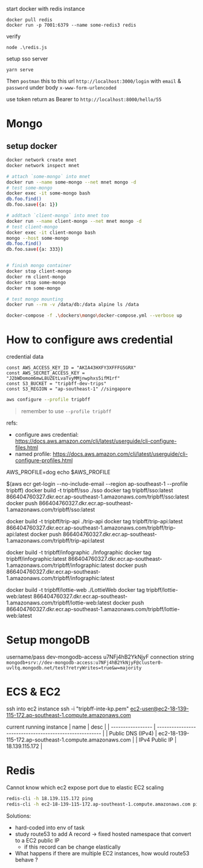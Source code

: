 start docker with redis instance

```
docker pull redis
docker run -p 7001:6379 --name some-redis3 redis
```

verify

```
node .\redis.js
```

setup sso server

```
yarn serve
```

Then `postman` this to this url `http://localhost:3000/login` with `email` & `password` under body `x-www-form-urlencoded`

use token return as Bearer to `http://localhost:8000/hello/55`

# Mongo

## setup docker

```bash
docker network create mnet
docker network inspect mnet

# attach `some-mongo` into mnet
docker run --name some-mongo --net mnet mongo -d
# test some-mongo
docker exec -it some-mongo bash
db.foo.find()
db.foo.save({a: 1})

# addtach `client-mongo` into mnet too
docker run --name client-mongo --net mnet mongo -d
# test client-mongo
docker exec -it client-mongo bash
mongo --host some-mongo
db.foo.find()
db.foo.save({a: 333})


# finish mongo container
docker stop client-mongo
docker rm client-mongo
docker stop some-mongo
docker rm some-mongo

# test mongo mounting
docker run --rm -v /data/db:/data alpine ls /data
```

```bash
docker-compose -f .\dockers\mongo\docker-compose.yml --verbose up
```


# How to configure aws credential

credential data
```
const AWS_ACCESS_KEY_ID = "AKIA43HXFY3XFFFG5GRX"
const AWS_SECRET_ACCESS_KEY = "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"
const S3_BUCKET = "tripbff-dev-trips"
const S3_REGION = "ap-southeast-1" //singapore
```

```bash
aws configure --profile tripbff
```

> remember to use `--profile tripbff`

refs:
* configure aws credential: https://docs.aws.amazon.com/cli/latest/userguide/cli-configure-files.html
* named profile: https://docs.aws.amazon.com/cli/latest/userguide/cli-configure-profiles.html

AWS_PROFILE=dog
echo $AWS_PROFILE

$(aws ecr get-login --no-include-email --region ap-southeast-1 --profile tripbff)
docker build -t tripbff/sso ./sso
docker tag tripbff/sso:latest 866404760327.dkr.ecr.ap-southeast-1.amazonaws.com/tripbff/sso:latest
docker push 866404760327.dkr.ecr.ap-southeast-1.amazonaws.com/tripbff/sso:latest

docker build -t tripbff/trip-api ./trip-api
docker tag tripbff/trip-api:latest 866404760327.dkr.ecr.ap-southeast-1.amazonaws.com/tripbff/trip-api:latest
docker push 866404760327.dkr.ecr.ap-southeast-1.amazonaws.com/tripbff/trip-api:latest

docker build -t tripbff/infographic ./Infographic
docker tag tripbff/infographic:latest 866404760327.dkr.ecr.ap-southeast-1.amazonaws.com/tripbff/infographic:latest
docker push 866404760327.dkr.ecr.ap-southeast-1.amazonaws.com/tripbff/infographic:latest

docker build -t tripbff/lottie-web ./LottieWeb
docker tag tripbff/lottie-web:latest 866404760327.dkr.ecr.ap-southeast-1.amazonaws.com/tripbff/lottie-web:latest
docker push 866404760327.dkr.ecr.ap-southeast-1.amazonaws.com/tripbff/lottie-web:latest

# Setup mongoDB
username/pass dev-mongodb-access u7NFj4hB2YkNjyF
connection string
`mongodb+srv://dev-mongodb-access:u7NFj4hB2YkNjyF@cluster0-uvltq.mongodb.net/test?retryWrites=true&w=majority`

# ECS & EC2
ssh into ec2 instance
ssh -i "tripbff-inte-kp.pem" ec2-user@ec2-18-139-115-172.ap-southeast-1.compute.amazonaws.com

current running instance
| name              | desc                                                    |
| ----------------- | ------------------------------------------------------- |
| Public DNS (IPv4) | ec2-18-139-115-172.ap-southeast-1.compute.amazonaws.com |
| IPv4 Public IP    | 18.139.115.172                                          |

# Redis

Cannot know which ec2 expose port due to elastic EC2 scaling
```bash
redis-cli -h 18.139.115.172 ping
redis-cli -h ec2-18-139-115-172.ap-southeast-1.compute.amazonaws.com ping
```

Solutions:
* hard-coded into env of task
* study route53 to add A record -> fixed hosted namespace that convert to a EC2 public IP
  * if this record can be change elastically
* What happens if there are multiple EC2 instances, how would route53 behave ?